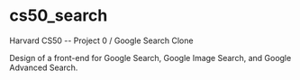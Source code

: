 # cs50_search
 Harvard CS50 -- Project 0 / Google Search Clone
 
Design of a front-end for Google Search, Google Image Search, and Google Advanced Search.

